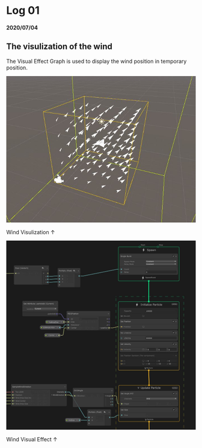 # Log 01
#### 2020/07/04

## The visulization of the wind
The Visual Effect Graph is used to display the wind position in temporary position.

![alt text](Image/Log01_1.JPG )

Wind Visulization ↑

![alt text](Image/Log01_2.JPG "Wind Visual Effect")

Wind Visual Effect ↑

